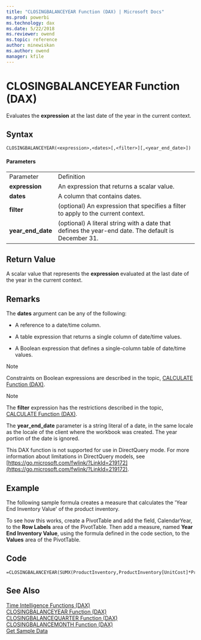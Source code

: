 ```yaml
---
title: "CLOSINGBALANCEYEAR Function (DAX) | Microsoft Docs"
ms.prod: powerbi 
ms.technology: dax
ms.date: 5/22/2018
ms.reviewer: owend
ms.topic: reference
author: minewiskan
ms.author: owend
manager: kfile
---
```

# CLOSINGBALANCEYEAR Function (DAX)
Evaluates the **expression** at the last date of the year in the current context.  
  
## Syntax  
  
```dax
CLOSINGBALANCEYEAR(<expression>,<dates>[,<filter>][,<year_end_date>])  
```
  
#### Parameters  
  
|||  
|-|-|  
|Parameter|Definition|  
|**expression**|An expression that returns a scalar value.|  
|**dates**|A column that contains dates.|  
|**filter**|(optional) An expression that specifies a filter to apply to the current context.|  
|**year_end_date**|(optional) A literal string with a date that defines the year-end date. The default is December 31.|  
  
## Return Value  
A scalar value that represents the **expression** evaluated at the last date of the year in the current context.  
  
## Remarks  
The **dates** argument can be any of the following:  
  
-   A reference to a date/time column.  
  
-   A table expression that returns a single column of date/time values.  
  
-   A Boolean expression that defines a single-column table of date/time values.  
  
> [!NOTE]  
> Constraints on Boolean expressions are described in the topic, [CALCULATE Function &#40;DAX&#41;](calculate-function-dax.md).  
  
> [!NOTE]  
> The **filter** expression has the restrictions described in the topic, [CALCULATE Function &#40;DAX&#41;](calculate-function-dax.md).  
  
The **year_end_date** parameter is a string literal of a date, in the same locale as the locale of the client where the workbook was created. The year portion of the date is ignored.  
  
This DAX function is not supported for use in DirectQuery mode. For more information about limitations in DirectQuery models, see  [https://go.microsoft.com/fwlink/?LinkId=219172](https://go.microsoft.com/fwlink/?LinkId=219172).  
  
## Example  
The following sample formula creates a measure that calculates the 'Year End Inventory Value' of the product inventory.  
  
To see how this works, create a PivotTable and add the field, CalendarYear, to the **Row Labels** area of the PivotTable. Then add a measure, named **Year End Inventory Value**, using the formula defined in the code section, to the **Values** area of the PivotTable.  
  
## Code  
  
```dax
=CLOSINGBALANCEYEAR(SUMX(ProductInventory,ProductInventory[UnitCost]*ProductInventory[UnitsBalance]),DateTime[DateKey])  
```
  
## See Also  
[Time Intelligence Functions &#40;DAX&#41;](time-intelligence-functions-dax.md)  
[CLOSINGBALANCEYEAR Function &#40;DAX&#41;](closingbalanceyear-function-dax.md)  
[CLOSINGBALANCEQUARTER Function &#40;DAX&#41;](closingbalancequarter-function-dax.md)  
[CLOSINGBALANCEMONTH Function &#40;DAX&#41;](closingbalancemonth-function-dax.md)  
[Get Sample Data](https://go.microsoft.com/fwlink/?LinkId=164474)  
  
